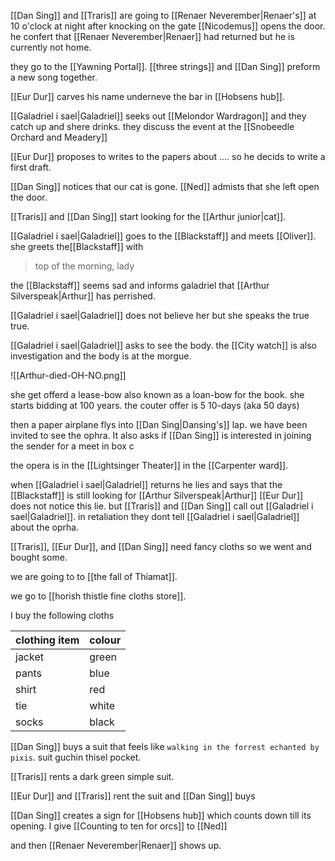 [[Dan Sing]] and [[Traris]] are going to [[Renaer Neverember|Renaer's]] at 10 o'clock at night
after knocking on the gate [[Nicodemus]] opens the door.
he confert that [[Renaer Neverember|Renaer]] had returned but he is currently not home.

they go to the [[Yawning Portal]]. [[three strings]] and [[Dan Sing]] preform a new song together.

[[Eur Dur]] carves his name underneve the bar in [[Hobsens hub]].

[[Galadriel i sael|Galadriel]] seeks out [[Melondor Wardragon]] and they catch up and shere drinks.
they discuss the event at the [[Snobeedle Orchard and Meadery]]

[[Eur Dur]] proposes to writes to the papers about ....
so he decids to write a first draft.

[[Dan Sing]] notices that our cat is gone. [[Ned]] admists that she left open the door.


[[Traris]] and [[Dan Sing]] start looking for the [[Arthur junior|cat]].

[[Galadriel i sael|Galadriel]] goes to the [[Blackstaff]] and meets [[Oliver]].
she greets the[[Blackstaff]] with 
> top of the morning, lady

the [[Blackstaff]] seems sad and informs galadriel that [[Arthur Silverspeak|Arthur]] has perrished.

[[Galadriel i sael|Galadriel]] does not believe her but she speaks the true true.

[[Galadriel i sael|Galadriel]] asks to see the body. the [[City watch]] is also investigation and the body is at the morgue.

![[Arthur-died-OH-NO.png]]



she get offerd a lease-bow also known as a loan-bow for the book.
she starts bidding at 100 years.
the couter offer is 5 10-days (aka 50 days)

then a paper airplane flys into [[Dan Sing|Dansing's]] lap.
we have been invited to see the ophra.
It also asks if [[Dan Sing]] is interested in joining the sender for a meet in box c

the opera is in the [[Lightsinger Theater]] in the [[Carpenter ward]].

when [[Galadriel i sael|Galadriel]] returns he lies and says that the [[Blackstaff]] is still looking for [[Arthur Silverspeak|Arthur]]
[[Eur Dur]] does not notice this lie. but [[Traris]] and [[Dan Sing]] call out [[Galadriel i sael|Galadriel]].
in retaliation they dont tell [[Galadriel i sael|Galadriel]] about the oprha.

[[Traris]], [[Eur Dur]], and [[Dan Sing]] need fancy cloths so we went and bought some.

we are going to to [[the fall of Thiamat]].

we go to [[horish thistle fine cloths store]].

I buy the following cloths

| clothing item | colour |
| ---- | ---- |
| jacket | green |
| pants | blue |
| shirt | red |
| tie | white |
| socks | black |

[[Dan Sing]] buys a suit that feels like `walking in the forrest echanted by pixis`.
suit guchin thisel pocket.

[[Traris]] rents a dark green simple suit.

[[Eur Dur]] and [[Traris]] rent the suit and [[Dan Sing]] buys 


[[Dan Sing]] creates a sign for [[Hobsens hub]] which counts down till its opening.
I give [[Counting to ten for orcs]] to [[Ned]]


and then [[Renaer Neverember|Renaer]] shows up.

